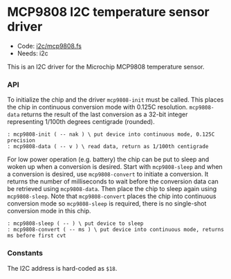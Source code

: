 # MCP9808 I2C temperature sensor driver

[code]: i2c/mcp9808.fs (i2c)
* Code: <a href="https://github.com/jeelabs/embello/tree/master/explore/1608-forth/flib/i2c/mcp9808.fs">i2c/mcp9808.fs</a>
* Needs: i2c

This is an I2C driver for the Microchip MCP9808 temperature sensor.

### API

To initialize the chip and the driver `mcp9808-init` must be
called. This places the chip in continuous conversion mode with 0.125C
resolution. `mcp9808-data` returns the result of the last conversion as
a 32-bit integer representing 1/100th degrees centigrade (rounded).

[defs]: <> (mcp9808-init mcp9808-data)
```
: mcp9808-init ( -- nak ) \ put device into continuous mode, 0.125C precision
: mcp9808-data ( -- v ) \ read data, return as 1/100th centigrade
```

For low power operation (e.g. battery) the chip can be put to sleep
and woken up when a conversion is desired. Start with `mcp9808-sleep`
and when a conversion is desired, use `mcp9808-convert` to initiate a
conversion. It returns the number of milliseconds to wait before the
conversion data can be retrieved using `mcp9808-data`. Then place the
chip to sleep again using `mcp9808-sleep`.  Note that `mcp9808-convert`
places the chip into continuous conversion mode so `mcp9808-sleep`
is required, there is no single-shot conversion mode in this chip.

[defs]: <> (mcp9808-sleep mcp9808-convert)
```
: mcp9808-sleep ( -- ) \ put device to sleep
: mcp9808-convert ( -- ms ) \ put device into continuous mode, returns ms before first cvt
```

### Constants

The I2C address is hard-coded as `$18`.
